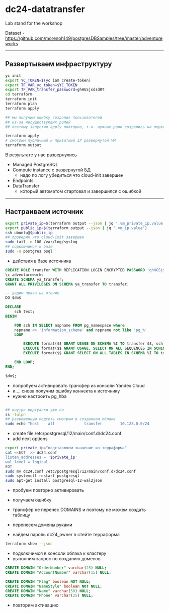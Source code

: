 # dc24-datatransfer
Lab stand for the workshop

Dataset - https://github.com/morenoh149/postgresDBSamples/tree/master/adventureworks

---

## Развертываем инфраструктуру
```bash
yc init
export YC_TOKEN=$(yc iam create-token)
export TF_VAR_yc_token=$YC_TOKEN
export TF_VAR_transfer_password=ghHGSjsdsdRT
cd terraform
terraform init
terraform plan
terraform apply

## мы получим ошибку создания пользователей
## из-за несуществующих ролей
## поэтому запустим apply повторно, т.к. нужные роли создались на первом прогоне

terraform apply
# смотрим публичный и приватный IP развернутой VM
terraform output
```
В результате у нас развернулись

- Managed PostgreSQL
- Сompute instance с развернутой БД
  - надо по логу убедиться что cloud-init завершен
- Endpoints
- DataTransfer
  - который автоматом стартовал и завершился с ошибкой
---

## Настраиваем источник

```bash
export private_ip=$(terraform output --json | jq '.vm_private_ip.value')
export public_ip=$(terraform output --json | jq '.vm_ip.value')
ssh ubuntu@$public_ip
## проверим что cloud-init завершен
sudo tail -n 100 /var/log/syslog
## подключимся к базе
sudo -u postgres psql
```

- действия в базе источника
  
```sql
CREATE ROLE transfer WITH REPLICATION LOGIN ENCRYPTED PASSWORD 'ghHGSjsdsdRT';
\c adventureworks
CREATE SCHEMA ya_transfer;
GRANT ALL PRIVILEGES ON SCHEMA ya_transfer TO transfer;

-- дадим права на чтение
DO $do$

DECLARE
    sch text;
BEGIN

    FOR sch IN SELECT nspname FROM pg_namespace where
    nspname <> 'information_schema' and nspname not like 'pg_%'
    LOOP

        EXECUTE format($$ GRANT USAGE ON SCHEMA %I TO transfer $$, sch);
        EXECUTE format($$ GRANT USAGE, SELECT ON ALL SEQUENCES IN SCHEMA %I TO transfer $$, sch);
        EXECUTE format($$ GRANT SELECT ON ALL TABLES IN SCHEMA %I TO transfer $$, sch);

    END LOOP;
END;

$do$;

```
-  попробуем активировать трансфер из консоли Yandex Cloud
-  и.... снова получим ошибку коннекта к источнику
-  нужно настроить pg_hba

```bash

## внутри виртуалки уже по
ss -tulpn
## разрешенную подсеть смотрим в созданном облаке
sudo echo "host    all             transfer        10.128.0.0/24           md5" >> /etc/postgresql/12/main/pg_hba.conf
```

- create file /etc/postgresql/12/main/conf.d/dc24.conf
- add next options
```bash
export private_ip="подставляем значение из терраформа"
cat <<EOT  >> dc24.conf
listen_addresses = '$private_ip'
wal_level = logical
EOT
sudo mv dc24.conf /etc/postgresql/12/main/conf.d/dc24.conf
sudo systemctl restart postgresql
sudo apt-get install postgresql-12-wal2json
```

- пробуем повторно активировать
- получаем ошибку
- трансфер не перенес DOMAINS и поэтому не можем создать таблицу
- перенесем домены руками

- найдем пароль dc24_owner в стейте терраформа
```bash
terraform show --json
```

- подключимся в консоли облака к кластеру
- выполним запрос по созданию доменов

```sql
CREATE DOMAIN "OrderNumber" varchar(25) NULL;
CREATE DOMAIN "AccountNumber" varchar(15) NULL;

CREATE DOMAIN "Flag" boolean NOT NULL;
CREATE DOMAIN "NameStyle" boolean NOT NULL;
CREATE DOMAIN "Name" varchar(50) NULL;
CREATE DOMAIN "Phone" varchar(25) NULL;

```

- повторим активацию

